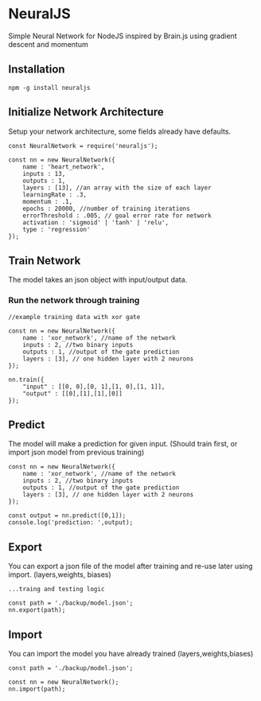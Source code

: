 # NeuralJS
Simple Neural Network for NodeJS inspired by Brain.js using gradient descent and momentum

## Installation

```npm -g install neuraljs```


## Initialize Network Architecture

Setup your network architecture, some fields already have defaults.

```
const NeuralNetwork = require('neuraljs');

const nn = new NeuralNetwork({
    name : 'heart_network',
    inputs : 13,
    outputs : 1,
    layers : [13], //an array with the size of each layer
    learningRate : .3,
    momentum : .1,
    epochs : 20000, //number of training iterations
    errorThreshold : .005, // goal error rate for network
    activation : 'sigmoid' | 'tanh' | 'relu',
    type : 'regression'
});

```

## Train Network

The model takes an json object with input/output data. 

### Run the network through training

```
//example training data with xor gate

const nn = new NeuralNetwork({
    name : 'xor_network', //name of the network
    inputs : 2, //two binary inputs
    outputs : 1, //output of the gate prediction
    layers : [3], // one hidden layer with 2 neurons
});

nn.train({
    "input" : [[0, 0],[0, 1],[1, 0],[1, 1]],
    "output" : [[0],[1],[1],[0]]
});
```

## Predict 

The model will make a prediction for given input. (Should train first, or import json model from previous training)

```
const nn = new NeuralNetwork({
    name : 'xor_network', //name of the network
    inputs : 2, //two binary inputs
    outputs : 1, //output of the gate prediction
    layers : [3], // one hidden layer with 2 neurons
});

const output = nn.predict([0,1]);
console.log('prediction: ',output);
```

## Export 

You can export a json file of the model after training and re-use later using import. (layers,weights, biases)

```
...traing and testing logic

const path = './backup/model.json';
nn.export(path);
```

## Import 

You can import the model you have already trained (layers,weights,biases)

```
const path = './backup/model.json';

const nn = new NeuralNetwork();
nn.import(path);
```

